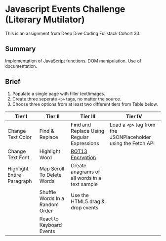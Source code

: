 # Javascript Events Challenge (Literary Mutilator)
This is an assignment from Deep Dive Coding Fullstack Cohort 33.

## Summary

Implementation of JavaScript functions.  DOM manipulation.  Use of documentation.

## Brief
1. Populate a single page with filler text/images.
2. Create three seperate ```<p>``` tags, no matter the source.
4. Choose three options from at least two different tiers from Table below.

| Tier I                     	| Tier II                         	| Tier III                                              	| Tier IV                                                        	|
|----------------------------	|---------------------------------	|-------------------------------------------------------	|----------------------------------------------------------------	|
| Change Text Color          	| Find & Replace                  	| Find and Replace Using Regular Expressions            	| Load a ```<p>``` tag from the   JSONPlaceholder  using the Fetch API 	|
| Change Text Font           	| Highlight Word                  	| [ROT13 Encryption](https://www.wikiwand.com/en/ROT13) 	|                                                                	|
| Highlight Entire Paragraph 	| Map Scroll To Delete Words      	| Create anagrams of all words in a text sample         	|                                                                	|
|                            	| Shuffle Words In a Random Order 	| Use the HTML5 drag & drop events                      	|                                                                	|
|                            	| React to Keyboard Events        	|                                                       	| |
